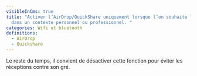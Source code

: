 ```yaml
---
visibleInCms: true
title: "Activer l’AirDrop/QuickShare uniquement lorsque l’on souhaite l’utiliser
  dans un contexte personnel ou professionnel. "
categories: Wifi et bluetooth
definitions:
  - AirDrop
  - Quickshare
---
```

Le reste du temps, il convient de désactiver cette fonction pour éviter les réceptions contre son gré.